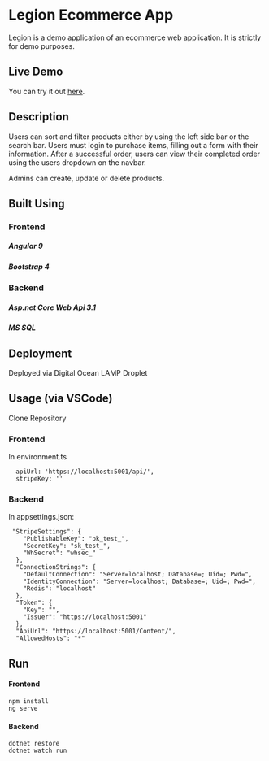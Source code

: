 # Legion Ecommerce App

Legion is a demo application of an ecommerce web application. It is strictly for demo purposes.

## Live Demo

You can try it out [here](https://jjad14-legion.xyz).

## Description

Users can sort and filter products either by using the left side bar or the search bar. 
Users must login to purchase items, filling out a form with their information.
After a successful order, users can view their completed order using the users dropdown on the navbar.

Admins can create, update or delete products.

## Built Using

### Frontend
##### Angular 9
##### Bootstrap 4

### Backend
##### Asp.net Core Web Api 3.1
##### MS SQL

## Deployment

Deployed via Digital Ocean LAMP Droplet

## Usage (via VSCode)


Clone Repository

### Frontend
In environment.ts

```
  apiUrl: 'https://localhost:5001/api/',
  stripeKey: ''
```

### Backend

In appsettings.json:

```
 "StripeSettings": {
    "PublishableKey": "pk_test_",
    "SecretKey": "sk_test_",
    "WhSecret": "whsec_"
  },
  "ConnectionStrings": {
    "DefaultConnection": "Server=localhost; Database=; Uid=; Pwd=",
    "IdentityConnection": "Server=localhost; Database=; Uid=; Pwd=",
    "Redis": "localhost"
  },
  "Token": {
    "Key": "",
    "Issuer": "https://localhost:5001"
  },
  "ApiUrl": "https://localhost:5001/Content/",
  "AllowedHosts": "*"
```

## Run

#### Frontend
```
npm install
ng serve
```

#### Backend
```
dotnet restore
dotnet watch run
```

